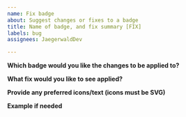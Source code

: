 ```yaml
---
name: Fix badge
about: Suggest changes or fixes to a badge
title: Name of badge, and fix summary [FIX]
labels: bug
assignees: JaegerwaldDev

---
```


**Which badge would you like the changes to be applied to?**

**What fix would you like to see applied?**

**Provide any preferred icons/text (icons must be SVG)**

**Example if needed**
